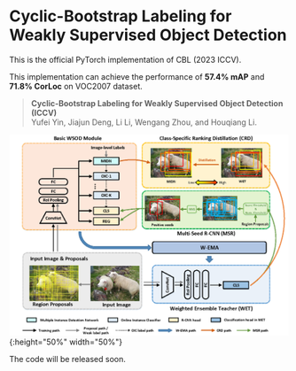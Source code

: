 # Cyclic-Bootstrap Labeling for Weakly Supervised Object Detection

This is the official PyTorch implementation of CBL (2023 ICCV). 

This implementation can achieve the performance of **57.4% mAP** and  **71.8% CorLoc** on VOC2007 dataset.

> **Cyclic-Bootstrap Labeling for Weakly Supervised Object Detection  (ICCV)** \
> Yufei Yin, Jiajun Deng, Li Li, Wengang Zhou, and Houqiang Li.


![1](pics/framework.png){:height="50%" width="50%"}

The code will be released soon.

